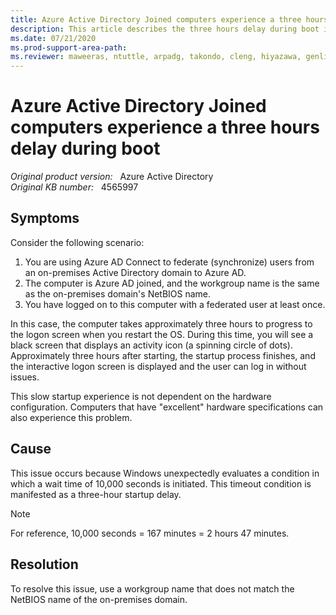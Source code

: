 ```yaml
---
title: Azure Active Directory Joined computers experience a three hours delay during boot if the workgroup name is the same as the on-premises AD domain NetBIOS name
description: This article describes the three hours delay during boot if the workgroup name is the same as the on-premises AD domain NetBIOS name.
ms.date: 07/21/2020
ms.prod-support-area-path: 
ms.reviewer: maweeras, ntuttle, arpadg, takondo, cleng, hiyazawa, genli
---
```

# Azure Active Directory Joined computers experience a three hours delay during boot

_Original product version:_ &nbsp; Azure Active Directory  
_Original KB number:_ &nbsp; 4565997

## Symptoms  

Consider the following scenario:

1. You are using Azure AD Connect to federate (synchronize) users from an on-premises Active Directory domain to Azure AD.
2. The computer is Azure AD joined, and the workgroup name is the same as the on-premises domain's NetBIOS name.
3. You have logged on to this computer with a federated user at least once.

In this case, the computer takes approximately three hours to progress to the logon screen when you restart the OS. During this time, you will see a black screen that displays an activity icon (a spinning circle of dots). Approximately three hours after starting, the startup process finishes, and the interactive logon screen is displayed and the user can log in without issues.

This slow startup experience is not dependent on the hardware configuration. Computers that have "excellent" hardware specifications can also experience this problem.

## Cause

This issue occurs because Windows unexpectedly evaluates a condition in which a wait time of 10,000 seconds is initiated. This timeout condition is manifested as a three-hour startup delay.

> [!NOTE]
> For reference, 10,000 seconds = 167 minutes = 2 hours 47 minutes.

## Resolution

To resolve this issue, use a workgroup name that does not match the NetBIOS name of the on-premises domain.
